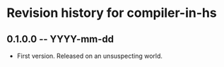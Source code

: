 # Revision history for compiler-in-hs

## 0.1.0.0 -- YYYY-mm-dd

* First version. Released on an unsuspecting world.
